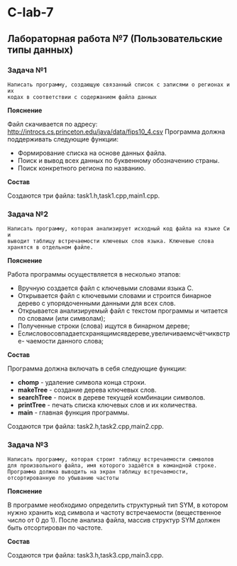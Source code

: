 # C-lab-7

## Лабораторная работа №7 (Пользовательские типы данных)

### Задача №1

```
Написать программу, создающую связанный список с записями о регионах и их 
кодах в соответствии с содержанием файла данных
```


**Пояснение**

Файл скачивается по адресу: http://introcs.cs.princeton.edu/java/data/fips10_4.csv 
Программа должна поддерживать следующие функции:

- Формирование списка на основе данных файла.
- Поиск и вывод всех данных по буквенному обозначению страны.
- Поиск конкретного региона по названию.

**Состав**

Создаются три файла: task1.h,task1.cpp,main1.cpp.

### Задача №2

```
Написать программу, которая анализирует исходный код файла на языке Си и 
выводит таблицу встречаемости ключевых слов языка. Ключевые слова хранятся в отдельном файле.
```

**Пояснение**

Работа программы осуществляется в несколько этапов:

- Вручную создается файл с ключевыми словами языка С.
- Открывается файл с ключевыми словами и строится бинарное дерево с упорядоченными данными для всех слов.
- Открывается анализируемый файл с текстом программы и читается по словами (или символам);
- Полученные строки (слова) ищутся в бинарном дереве;
- Еслисловосовпадаетсхранящимсявдереве,увеличиваемсчётчиквстре- чаемости данного слова;

**Состав**

Программа должна включать в себя следующие функции:

- **chomp** - удаление символа конца строки.
- **makeTree** - создание дерева ключевых слов.
- **searchTree** - поиск в дереве текущей комбинации символов. 
- **printTree** - печать списка ключевых слов и их количества.
- **main** - главная функция программы.

Создаются три файла: task2.h,task2.cpp,main2.cpp.

### Задача №3

```
Написать программу, которая строит таблицу встречаемости символов 
для произвольного файла, имя которого задаётся в командной строке. 
Программа должна выводить на экран таблицу встречаемости, 
отсортированную по убыванию частоты
```

**Пояснение**

В программе необходимо определить структурный тип SYM, в котором нужно хранить код символа и частоту встречаемости (вещественное число от 0 до 1). После анализа файла, массив структур SYM должен быть отсортирован по частоте.

**Состав**

Создаются три файла: task3.h,task3.cpp,main3.cpp.



